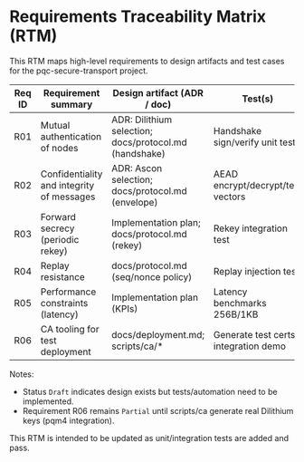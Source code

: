 # Requirements Traceability Matrix (RTM)

This RTM maps high-level requirements to design artifacts and test cases for the pqc-secure-transport project.

| Req ID | Requirement summary | Design artifact (ADR / doc) | Test(s) | Status |
|--------|---------------------|----------------------------|---------|--------|
| R01 | Mutual authentication of nodes | ADR: Dilithium selection; docs/protocol.md (handshake) | Handshake sign/verify unit test | Draft |
| R02 | Confidentiality and integrity of messages | ADR: Ascon selection; docs/protocol.md (envelope) | AEAD encrypt/decrypt/test vectors | Draft |
| R03 | Forward secrecy (periodic rekey) | Implementation plan; docs/protocol.md (rekey) | Rekey integration test | Draft |
| R04 | Replay resistance | docs/protocol.md (seq/nonce policy) | Replay injection test | Draft |
| R05 | Performance constraints (latency) | Implementation plan (KPIs) | Latency benchmarks 256B/1KB | Draft |
| R06 | CA tooling for test deployment | docs/deployment.md; scripts/ca/* | Generate test certs; integration demo | Partial (templates added) |

Notes:
- Status `Draft` indicates design exists but tests/automation need to be implemented.
- Requirement R06 remains `Partial` until scripts/ca generate real Dilithium keys (pqm4 integration).

This RTM is intended to be updated as unit/integration tests are added and pass.

